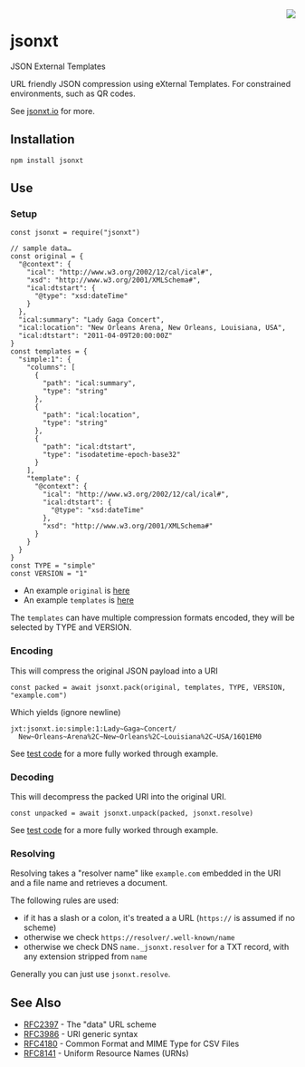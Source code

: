 <img src="https://consensas-aws.s3.amazonaws.com/icons/jsonxt-logo.png" align="right" />

# jsonxt
JSON External Templates

URL friendly JSON compression using eXternal Templates.
For constrained environments, such as QR codes.

See [jsonxt.io](https://jsonxt.io) for more.

## Installation

    npm install jsonxt

## Use

### Setup

    const jsonxt = require("jsonxt")

    // sample data…
    const original = {
      "@context": {
        "ical": "http://www.w3.org/2002/12/cal/ical#",
        "xsd": "http://www.w3.org/2001/XMLSchema#",
        "ical:dtstart": {
          "@type": "xsd:dateTime"
        }
      },
      "ical:summary": "Lady Gaga Concert",
      "ical:location": "New Orleans Arena, New Orleans, Louisiana, USA",
      "ical:dtstart": "2011-04-09T20:00:00Z"
    }
    const templates = {
      "simple:1": {
        "columns": [
          {
            "path": "ical:summary", 
            "type": "string"
          }, 
          {
            "path": "ical:location", 
            "type": "string"
          }, 
          {
            "path": "ical:dtstart", 
            "type": "isodatetime-epoch-base32"
          }
        ], 
        "template": {
          "@context": {
            "ical": "http://www.w3.org/2002/12/cal/ical#", 
            "ical:dtstart": {
              "@type": "xsd:dateTime"
            }, 
            "xsd": "http://www.w3.org/2001/XMLSchema#"
          }
        }
      }
    }
    const TYPE = "simple"
    const VERSION = "1"

* An example `original` is [here](https://github.com/Consensas/jsonxt/blob/main/test/data/w3vc-1-1.json)
* An example `templates` is [here](https://github.com/Consensas/jsonxt/blob/main/test/data/covid-templates.json)

The `templates` can have multiple compression formats encoded,
they will be selected by TYPE and VERSION.

### Encoding

This will compress the original JSON payload into a URI

    const packed = await jsonxt.pack(original, templates, TYPE, VERSION, "example.com")

Which yields (ignore newline)

    jxt:jsonxt.io:simple:1:Lady~Gaga~Concert/
      New~Orleans~Arena%2C~New~Orleans%2C~Louisiana%2C~USA/16Q1EM0

See [test code](https://github.com/Consensas/jsonxt/blob/main/test/pack.js) for a more
fully worked through example.

### Decoding

This will decompress the packed URI into the original URI.

    const unpacked = await jsonxt.unpack(packed, jsonxt.resolve)

See [test code](https://github.com/Consensas/jsonxt/blob/main/test/resolve.js) for a more
fully worked through example.

### Resolving

Resolving takes a "resolver name" like `example.com` embedded in the URI 
and a file name and retrieves a document.

The following rules are used:

* if it has a slash or a colon, it's treated a a URL (`https://` is assumed if no scheme)
* otherwise we check `https://resolver/.well-known/name`
* otherwise we check DNS `name._jsonxt.resolver` for a TXT record, with any extension stripped from `name`

Generally you can just use `jsonxt.resolve`.

## See Also

* [RFC2397](https://tools.ietf.org/html/rfc2397) - The "data" URL scheme
* [RFC3986](https://tools.ietf.org/html/rfc3986) - URI generic syntax
* [RFC4180](https://tools.ietf.org/html/rfc4180) - Common Format and MIME Type for CSV Files
* [RFC8141](https://tools.ietf.org/html/rfc8141) - Uniform Resource Names (URNs)
